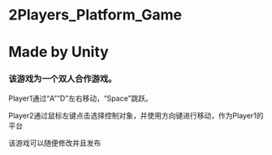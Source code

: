 # 2Players_Platform_Game

# Made by Unity
 
### 该游戏为一个双人合作游戏。

Player1通过“A”“D”左右移动，“Space”跳跃。

Player2通过鼠标左键点击选择控制对象，并使用方向键进行移动，作为Player1的平台

该游戏可以随便修改并且发布

